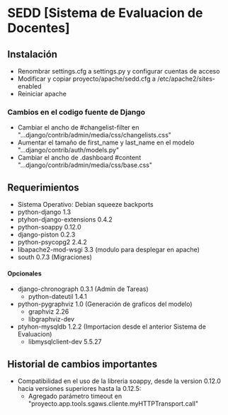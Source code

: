 SEDD [Sistema de Evaluacion de Docentes]
=========================================


Instalación
------------------------------------------------------------------
 - Renombrar settings.cfg a settings.py y configurar cuentas de acceso
 - Modificar y copiar proyecto/apache/sedd.cfg a /etc/apache2/sites-enabled 
 - Reiniciar apache

### Cambios en el codigo fuente de Django
 * Cambiar el ancho de #changelist-filter en "...django/contrib/admin/media/css/changelists.css"
 * Aumentar el tamaño de first_name y last_name en el modelo "...django/contrib/auth/models.py"
 * Cambiar el ancho de .dashboard #content "...django/contrib/admin/media/css/base.css"

Requerimientos
-------------------------------------------------------------------
 * Sistema Operativo: Debian squeeze backports
 * python-django 1.3
 * ptyhon-django-extensions 0.4.2
 * python-soappy 0.12.0
 * django-piston 0.2.3
 * python-psycopg2 2.4.2
 * libapache2-mod-wsgi 3.3	(modulo para desplegar en apache)
 * south 0.7.3          	(Migraciones)

#### Opcionales 

 * django-chronograph 0.3.1 (Admin de Tareas)
   - python-dateutil 1.4.1    
 * python-pygraphviz 1.0    (Generación de graficos del modelo)
   - graphviz 2.26   	    
   - libgraphviz-dev
 * ptyhon-mysqldb 1.2.2	    (Importacion desde el anterior Sistema de Evaluacion)
   - libmysqlclient-dev 5.5.27
   

Historial de cambios importantes
-------------------------------------------------------------------

 * Compatibilidad en el uso de la libreria soappy, desde la version 0.12.0 hacia versiones superiores hasta la 0.12.5:
   - Agregado parámetro timeout en "proyecto.app.tools.sgaws.cliente.myHTTPTransport.call"
